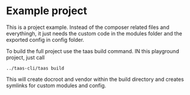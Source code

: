 # Example project

This is a project example. Instead of the composer related files and everythingh, it just needs the custom code in the
modules folder and the exported config in config folder.

To build the full project use the taas build command. IN this playground project, just call

    ../taas-cli/taas build

This will create docroot and vendor within the build directory and creates symlinks for custom modules and config.
